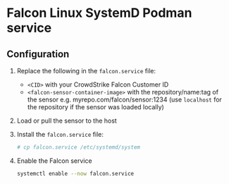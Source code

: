 # Falcon Linux SystemD Podman service

## Configuration

1. Replace the following in the `falcon.service` file:
   - `<CID>` with your CrowdStrike Falcon Customer ID
   - `<falcon-sensor-container-image>` with the repository/name:tag of the sensor e.g. myrepo.com/falcon/sensor:1234 (use `localhost` for the repository if the sensor was loaded locally)

2. Load or pull the sensor to the host

3. Install the `falcon.service` file:
   ```bash
   # cp falcon.service /etc/systemd/system
   ```

4. Enable the Falcon service
   ```bash
   systemctl enable --now falcon.service
   ```
